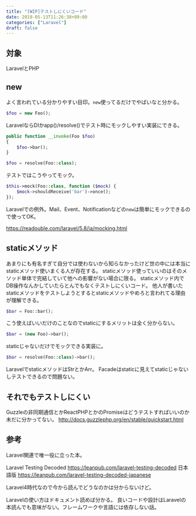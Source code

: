 ```yaml
---
title: "[WIP]テストしにくいコード"
date: 2019-05-13T11:26:38+09:00
categories: ["Laravel"]
draft: false
---
```


## 対象
LaravelとPHP

## new
よく言われている分かりやすい目印。`new`使ってるだけでやばいなと分かる。

```php
$foo = new Foo();
```

LaravelならDIかapp()/resolve()でテスト時にモックしやすい実装にできる。

```php
public function __invoke(Foo $foo)
{
    $foo->bar();
}
```

```php
$foo = resolve(Foo::class);
```

テストではこうやってモック。

```php
$this->mock(Foo::class, function ($mock) {
    $mock->shouldReceive('bar')->once();
});
```

Laravelでの例外。Mail、Event、Notificationなどの`new`は簡単にモックできるので使ってOK。

https://readouble.com/laravel/5.8/ja/mocking.html

## staticメソッド
あまりにも有名すぎて自分では使わないから知らなかったけど世の中には本当にstaticメソッド使いまくる人が存在する。
staticメソッド使っていいのはそのメソッド単体で完結していて他への影響がない場合に限る。
staticメソッド内でDB操作なんかしていたらとんでもなくテストしにくいコード。
他人が書いたstaticメソッドをテストしようとするとstaticメソッドやめろと言われてる理由が理解できる。

```php
$bar = Foo::bar();
```

こう使えばいいだけのことなのでstaticにするメリットは全く分からない。

```php
$bar = (new Foo)->bar();
```

staticじゃないだけでモックできる実装に。

```php
$bar = resolve(Foo::class)->bar();
```

LaravelでstaticメソッドはStrとかArr。
Facadeはstaticに見えてstaticじゃないしテストできるので問題ない。

## それでもテストしにくい
Guzzleの非同期通信とかReactPHPとかのPromiseはどうテストすればいいのか未だに分かってない。
http://docs.guzzlephp.org/en/stable/quickstart.html

## 参考
Laravel関連で唯一役に立った本。

Laravel Testing Decoded
https://leanpub.com/laravel-testing-decoded
日本語版
https://leanpub.com/laravel-testing-decoded-japanese

Laravel4時代なので今から読んでどうなのかは分からないけど。

Laravelの使い方はドキュメント読めば分かる。
良いコードや設計はLaravelの本読んでも意味がない。フレームワークや言語には依存しない話。

